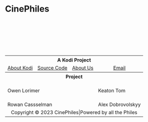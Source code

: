 # CinePhiles
<html>
  <head>
    <title>CinePhiles</title>
  </head>
  <body>
  <br><br><br><br><br><br>
  <TABLE border="0" align="CENTER">
  <TR>
    <th colspan="4">A Kodi Project</th>
  </TR>
  <TR align="CENTER">
    <TD><a href="cAbout.html">About Kodi</a></TD>
    <TD><a href="SouceCode.html">Source Code</a></TD>
    <TD><a href="uAbout.html">About Us</a></TD>
    <TD><a href="email.html">Email</a></TD>
  </TR>
  <TR>
    <th colspan="4">Project</th>
  </TR>
  <TR>
    <TD colspan="3" id="tex1"><br>Owen Lorimer</TD>
    <TD colspan="2" id="tex1"><br>Keaton Tom</TD>
  </TR>
  <TD colspan="3" id="tex1"><br>Rowan Cassselman</TD>
  <TD colspan="2" id="tex1"><br>Alex Dobrovolskyy</TD>
  <TR>
    <TD class="tex2" colspan="5" align="CENTER">Copyright © 2023 CinePhiles|Powered by all the Philes</TD>
  </TABLE>
  </body>
  
</html>
